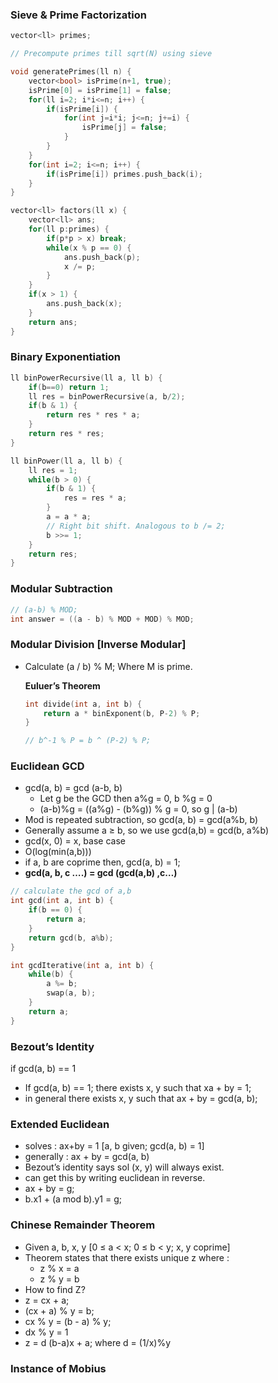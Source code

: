 ### Sieve & Prime Factorization

```cpp
vector<ll> primes;

// Precompute primes till sqrt(N) using sieve

void generatePrimes(ll n) {
    vector<bool> isPrime(n+1, true);
    isPrime[0] = isPrime[1] = false;
    for(ll i=2; i*i<=n; i++) {
        if(isPrime[i]) {
            for(int j=i*i; j<=n; j+=i) {
                isPrime[j] = false;
            }
        }
    }
    for(int i=2; i<=n; i++) {
        if(isPrime[i]) primes.push_back(i);
    }
}

vector<ll> factors(ll x) {
    vector<ll> ans;
    for(ll p:primes) {
        if(p*p > x) break;
        while(x % p == 0) {
            ans.push_back(p);
            x /= p;
        }
    }
    if(x > 1) {
        ans.push_back(x);
    }
    return ans;
}
```

### Binary Exponentiation

```cpp
ll binPowerRecursive(ll a, ll b) {
    if(b==0) return 1;
    ll res = binPowerRecursive(a, b/2);
    if(b & 1) {
        return res * res * a;
    }
    return res * res;
}

ll binPower(ll a, ll b) {
    ll res = 1;
    while(b > 0) {
        if(b & 1) {
            res = res * a;
        }
        a = a * a;
        // Right bit shift. Analogous to b /= 2;
        b >>= 1;
    }
    return res;
}
```

### Modular Subtraction

```cpp
// (a-b) % MOD;
int answer = ((a - b) % MOD + MOD) % MOD;
```

### Modular Division \[Inverse Modular\]

- Calculate (a / b) % M; Where M is prime.
    
    **Euluer’s Theorem**
    
    ```cpp
    int divide(int a, int b) {
        return a * binExponent(b, P-2) % P;
    }
    
    // b^-1 % P = b ^ (P-2) % P;
    ```
    

### Euclidean GCD

- gcd(a, b) = gcd (a-b, b)
    - Let g be the GCD then a%g = 0, b %g = 0
    - (a-b)%g = ((a%g) - (b%g)) % g = 0, so g | (a-b)
- Mod is repeated subtraction, so gcd(a, b) = gcd(a%b, b)
- Generally assume a ≥ b, so we use gcd(a,b) = gcd(b, a%b)
- gcd(x, 0) = x, base case
- O(log(min(a,b)))
- if a, b are coprime then, gcd(a, b) = 1;
- **gcd(a, b, c ….) = gcd (gcd(a,b) ,c…)**

```cpp
// calculate the gcd of a,b
int gcd(int a, int b) {
    if(b == 0) {
        return a;
    }
    return gcd(b, a%b);
}

int gcdIterative(int a, int b) {
    while(b) {
        a %= b;
        swap(a, b);
    }
    return a;
}
```

### Bezout’s Identity

if gcd(a, b) == 1

- If gcd(a, b) == 1; there exists x, y such that xa + by = 1;
- in general there exists x, y such that ax + by = gcd(a, b);

### Extended Euclidean

- solves : ax+by = 1 \[a, b given; gcd(a, b) = 1\]
- generally : ax + by = gcd(a, b)
- Bezout’s identity says sol (x, y) will always exist.
- can get this by writing euclidean in reverse.
- ax + by = g;
- b.x1 + (a mod b).y1 = g;

### Chinese Remainder Theorem

- Given a, b, x, y \[0 ≤ a < x; 0 ≤ b < y; x, y coprime\]
- Theorem states that there exists unique z where :
    - z % x = a
    - z % y = b
- How to find Z?
- z = cx + a;
- (cx + a) % y = b;
- cx % y = (b - a) % y;
- dx % y = 1
- z = d (b-a)x + a; where d = (1/x)%y

### Instance of Mobius